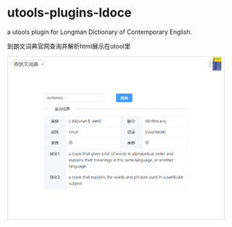 # utools-plugins-ldoce
a utools plugin for Longman Dictionary of Contemporary English.

到朗文词典官网查询并解析html展示在utool里

![img.png](github-resources/img.png)